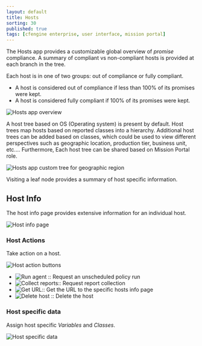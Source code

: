 ```yaml
---
layout: default
title: Hosts
sorting: 30
published: true
tags: [cfengine enterprise, user interface, mission portal]
---
```


The Hosts app provides a customizable global overview of _promise_ compliance. A summary of compliant vs non-compliant hosts is provided at each branch in the tree.

Each host is in one of two groups: out of compliance or fully compliant.

* A host is considered out of compliance if less than 100% of its promises were kept.
* A host is considered fully compliant if 100% of its promises were kept.

![Hosts app overview](Hosts-app-overview.png)

A host tree based on OS (Operating system) is present by default. Host trees map hosts based on reported classes into a hierarchy. Additional host trees can be added based on classes, which could be used to view different perspectives such as geographic location, production tier, business unit, etc.... Furthermore, Each host tree can be shared based on Mission Portal role.

![Hosts app custom tree for geographic region](Hosts-app-custom-tree-geographic-region.png)

Visiting a leaf node provides a summary of host specific information.

## Host Info ##

The host info page provides extensive information for an individual host.

![Host info page](Host-info-page.png)

### Host Actions ###

Take action on a host.

![Host action buttons](host-action-buttons.png)

* ![Run agent](host-info-run-agent.png) :: Request an unscheduled policy run
* ![Collect reports](host-info-collect-reports.png):: Request report collection
* ![Get URL](host-info-get-url.png):: Get the URL to the specific hosts info page
* ![Delete host](host-info-delete-host.png) :: Delete the host

### Host specific data ###

Assign host specific _Variables_ and _Classes_.

![Host specific data](host-specific-data.png)
